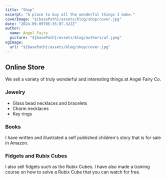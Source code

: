 ```yaml
---
title: "Shop"
excerpt: "A place to buy all the wonderful things I make."
coverImage: "${basePath}/assets/blog/shop/cover.jpg"
date: "2024-09-09T05:35:07.322Z"
author:
  name: Angel Fairy
  picture: "${basePath}/assets/blog/authors/af.jpeg"
ogImage:
  url: "${basePath}/assets/blog/shop/cover.jpg"
---
```


## Online Store

We sell a variety of truly wonderful and interesting things at Angel Fairy Co. 

### Jewelry  

* Glass bead necklaces and bracelets 
* Charm necklaces
* Key rings

### Books

I have written and illustrated a self published children's story that is for sale in Amazon. 

### Fidgets and Rubix Cubes  

I also sell fidgets such as the Rubix Cubes. 
I have also made a training course on how to solve a Rubix Cube that you can watch for free.  

 